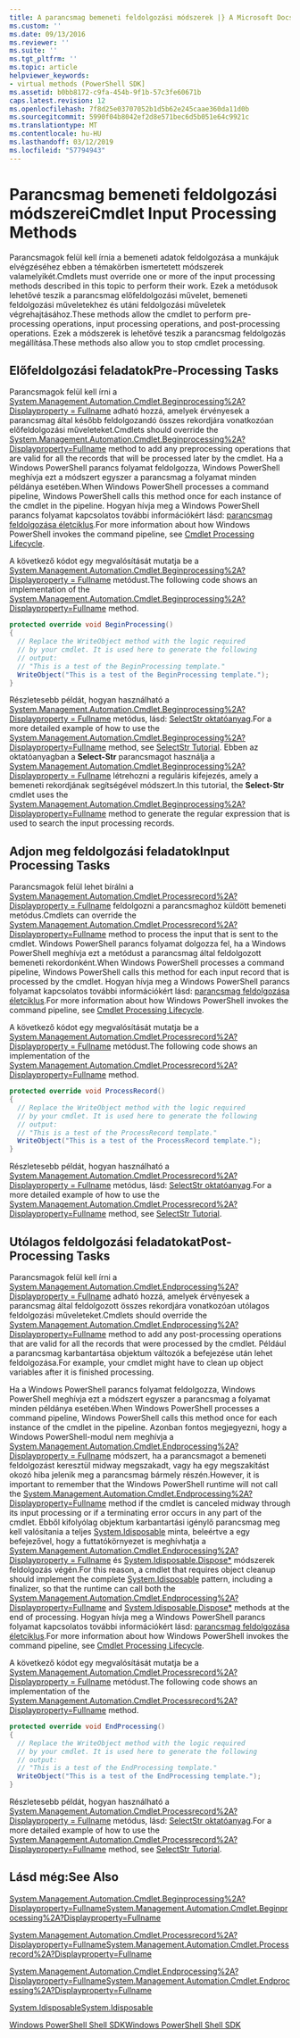 ```yaml
---
title: A parancsmag bemeneti feldolgozási módszerek |} A Microsoft Docs
ms.custom: ''
ms.date: 09/13/2016
ms.reviewer: ''
ms.suite: ''
ms.tgt_pltfrm: ''
ms.topic: article
helpviewer_keywords:
- virtual methods (PowerShell SDK]
ms.assetid: b0bb8172-c9fa-454b-9f1b-57c3fe60671b
caps.latest.revision: 12
ms.openlocfilehash: 7f8d25e03707052b1d5b62e245caae360da11d0b
ms.sourcegitcommit: 5990f04b8042ef2d8e571bec6d5b051e64c9921c
ms.translationtype: MT
ms.contentlocale: hu-HU
ms.lasthandoff: 03/12/2019
ms.locfileid: "57794943"
---
```

# <a name="cmdlet-input-processing-methods"></a><span data-ttu-id="823c1-102">Parancsmag bemeneti feldolgozási módszerei</span><span class="sxs-lookup"><span data-stu-id="823c1-102">Cmdlet Input Processing Methods</span></span>

<span data-ttu-id="823c1-103">Parancsmagok felül kell írnia a bemeneti adatok feldolgozása a munkájuk elvégzéséhez ebben a témakörben ismertetett módszerek valamelyikét.</span><span class="sxs-lookup"><span data-stu-id="823c1-103">Cmdlets must override one or more of the input processing methods described in this topic to perform their work.</span></span> <span data-ttu-id="823c1-104">Ezek a metódusok lehetővé teszik a parancsmag előfeldolgozási művelet, bemeneti feldolgozási műveletekhez és utáni feldolgozási műveletek végrehajtásához.</span><span class="sxs-lookup"><span data-stu-id="823c1-104">These methods allow the cmdlet to perform pre-processing operations, input processing operations, and post-processing operations.</span></span> <span data-ttu-id="823c1-105">Ezek a módszerek is lehetővé teszik a parancsmag feldolgozás megállítása.</span><span class="sxs-lookup"><span data-stu-id="823c1-105">These methods also allow you to stop cmdlet processing.</span></span>

## <a name="pre-processing-tasks"></a><span data-ttu-id="823c1-106">Előfeldolgozási feladatok</span><span class="sxs-lookup"><span data-stu-id="823c1-106">Pre-Processing Tasks</span></span>

<span data-ttu-id="823c1-107">Parancsmagok felül kell írni a [System.Management.Automation.Cmdlet.Beginprocessing%2A? Displayproperty = Fullname](/dotnet/api/system.management.automation.cmdlet.beginprocessing?view=powershellsdk-1.1.0) adható hozzá, amelyek érvényesek a parancsmag által később feldolgozandó összes rekordjára vonatkozóan előfeldolgozási műveleteket.</span><span class="sxs-lookup"><span data-stu-id="823c1-107">Cmdlets should override the [System.Management.Automation.Cmdlet.Beginprocessing%2A?Displayproperty=Fullname](/dotnet/api/system.management.automation.cmdlet.beginprocessing?view=powershellsdk-1.1.0) method to add any preprocessing operations that are valid for all the records that will be processed later by the cmdlet.</span></span> <span data-ttu-id="823c1-108">Ha a Windows PowerShell parancs folyamat feldolgozza, Windows PowerShell meghívja ezt a módszert egyszer a parancsmag a folyamat minden példánya esetében.</span><span class="sxs-lookup"><span data-stu-id="823c1-108">When Windows PowerShell processes a command pipeline, Windows PowerShell calls this method once for each instance of the cmdlet in the pipeline.</span></span> <span data-ttu-id="823c1-109">Hogyan hívja meg a Windows PowerShell parancs folyamat kapcsolatos további információkért lásd: [parancsmag feldolgozása életciklus](https://msdn.microsoft.com/en-us/3202f55c-314d-4ac3-ad78-4c7ca72253c5).</span><span class="sxs-lookup"><span data-stu-id="823c1-109">For more information about how Windows PowerShell invokes the command pipeline, see [Cmdlet Processing Lifecycle](https://msdn.microsoft.com/en-us/3202f55c-314d-4ac3-ad78-4c7ca72253c5).</span></span>

<span data-ttu-id="823c1-110">A következő kódot egy megvalósítását mutatja be a [System.Management.Automation.Cmdlet.Beginprocessing%2A? Displayproperty = Fullname](/dotnet/api/system.management.automation.cmdlet.beginprocessing?view=powershellsdk-1.1.0) metódust.</span><span class="sxs-lookup"><span data-stu-id="823c1-110">The following code shows an implementation of the [System.Management.Automation.Cmdlet.Beginprocessing%2A?Displayproperty=Fullname](/dotnet/api/system.management.automation.cmdlet.beginprocessing?view=powershellsdk-1.1.0) method.</span></span>

```csharp
protected override void BeginProcessing()
{
  // Replace the WriteObject method with the logic required
  // by your cmdlet. It is used here to generate the following
  // output:
  // "This is a test of the BeginProcessing template."
  WriteObject("This is a test of the BeginProcessing template.");
}
```

<span data-ttu-id="823c1-111">Részletesebb példát, hogyan használható a [System.Management.Automation.Cmdlet.Beginprocessing%2A? Displayproperty = Fullname](/dotnet/api/system.management.automation.cmdlet.beginprocessing?view=powershellsdk-1.1.0) metódus, lásd: [SelectStr oktatóanyag](./selectstr-tutorial.md).</span><span class="sxs-lookup"><span data-stu-id="823c1-111">For a more detailed example of how to use the [System.Management.Automation.Cmdlet.Beginprocessing%2A?Displayproperty=Fullname](/dotnet/api/system.management.automation.cmdlet.beginprocessing?view=powershellsdk-1.1.0) method, see [SelectStr Tutorial](./selectstr-tutorial.md).</span></span> <span data-ttu-id="823c1-112">Ebben az oktatóanyagban a **Select-Str** parancsmagot használja a [System.Management.Automation.Cmdlet.Beginprocessing%2A? Displayproperty = Fullname](/dotnet/api/system.management.automation.cmdlet.beginprocessing?view=powershellsdk-1.1.0) létrehozni a reguláris kifejezés, amely a bemeneti rekordjának segítségével módszert.</span><span class="sxs-lookup"><span data-stu-id="823c1-112">In this tutorial, the **Select-Str** cmdlet uses the [System.Management.Automation.Cmdlet.Beginprocessing%2A?Displayproperty=Fullname](/dotnet/api/system.management.automation.cmdlet.beginprocessing?view=powershellsdk-1.1.0) method to generate the regular expression that is used to search the input processing records.</span></span>

## <a name="input-processing-tasks"></a><span data-ttu-id="823c1-113">Adjon meg feldolgozási feladatok</span><span class="sxs-lookup"><span data-stu-id="823c1-113">Input Processing Tasks</span></span>

<span data-ttu-id="823c1-114">Parancsmagok felül lehet bírálni a [System.Management.Automation.Cmdlet.Processrecord%2A? Displayproperty = Fullname](/dotnet/api/system.management.automation.cmdlet.processrecord?view=powershellsdk-1.1.0) feldolgozni a parancsmaghoz küldött bemeneti metódus.</span><span class="sxs-lookup"><span data-stu-id="823c1-114">Cmdlets can override the [System.Management.Automation.Cmdlet.Processrecord%2A?Displayproperty=Fullname](/dotnet/api/system.management.automation.cmdlet.processrecord?view=powershellsdk-1.1.0) method to process the input that is sent to the cmdlet.</span></span> <span data-ttu-id="823c1-115">Windows PowerShell parancs folyamat dolgozza fel, ha a Windows PowerShell meghívja ezt a metódust a parancsmag által feldolgozott bemeneti rekordonként.</span><span class="sxs-lookup"><span data-stu-id="823c1-115">When Windows PowerShell processes a command pipeline, Windows PowerShell calls this method for each input record that is processed by the cmdlet.</span></span> <span data-ttu-id="823c1-116">Hogyan hívja meg a Windows PowerShell parancs folyamat kapcsolatos további információkért lásd: [parancsmag feldolgozása életciklus](https://msdn.microsoft.com/en-us/3202f55c-314d-4ac3-ad78-4c7ca72253c5).</span><span class="sxs-lookup"><span data-stu-id="823c1-116">For more information about how Windows PowerShell invokes the command pipeline, see [Cmdlet Processing Lifecycle](https://msdn.microsoft.com/en-us/3202f55c-314d-4ac3-ad78-4c7ca72253c5).</span></span>

<span data-ttu-id="823c1-117">A következő kódot egy megvalósítását mutatja be a [System.Management.Automation.Cmdlet.Processrecord%2A? Displayproperty = Fullname](/dotnet/api/system.management.automation.cmdlet.processrecord?view=powershellsdk-1.1.0) metódust.</span><span class="sxs-lookup"><span data-stu-id="823c1-117">The following code shows an implementation of the [System.Management.Automation.Cmdlet.Processrecord%2A?Displayproperty=Fullname](/dotnet/api/system.management.automation.cmdlet.processrecord?view=powershellsdk-1.1.0) method.</span></span>

```csharp
protected override void ProcessRecord()
{
  // Replace the WriteObject method with the logic required
  // by your cmdlet. It is used here to generate the following
  // output:
  // "This is a test of the ProcessRecord template."
  WriteObject("This is a test of the ProcessRecord template.");
}
```

<span data-ttu-id="823c1-118">Részletesebb példát, hogyan használható a [System.Management.Automation.Cmdlet.Processrecord%2A? Displayproperty = Fullname](/dotnet/api/system.management.automation.cmdlet.processrecord?view=powershellsdk-1.1.0) metódus, lásd: [SelectStr oktatóanyag](./selectstr-tutorial.md).</span><span class="sxs-lookup"><span data-stu-id="823c1-118">For a more detailed example of how to use the [System.Management.Automation.Cmdlet.Processrecord%2A?Displayproperty=Fullname](/dotnet/api/system.management.automation.cmdlet.processrecord?view=powershellsdk-1.1.0) method, see [SelectStr Tutorial](./selectstr-tutorial.md).</span></span>

## <a name="post-processing-tasks"></a><span data-ttu-id="823c1-119">Utólagos feldolgozási feladatokat</span><span class="sxs-lookup"><span data-stu-id="823c1-119">Post-Processing Tasks</span></span>

<span data-ttu-id="823c1-120">Parancsmagok felül kell írni a [System.Management.Automation.Cmdlet.Endprocessing%2A? Displayproperty = Fullname](/dotnet/api/system.management.automation.cmdlet.endprocessing?view=powershellsdk-1.1.0) adható hozzá, amelyek érvényesek a parancsmag által feldolgozott összes rekordjára vonatkozóan utólagos feldolgozási műveleteket.</span><span class="sxs-lookup"><span data-stu-id="823c1-120">Cmdlets should override the [System.Management.Automation.Cmdlet.Endprocessing%2A?Displayproperty=Fullname](/dotnet/api/system.management.automation.cmdlet.endprocessing?view=powershellsdk-1.1.0) method to add any post-processing operations that are valid for all the records that were processed by the cmdlet.</span></span> <span data-ttu-id="823c1-121">Például a parancsmag karbantartása objektum változók a befejezése után lehet feldolgozása.</span><span class="sxs-lookup"><span data-stu-id="823c1-121">For example, your cmdlet might have to clean up object variables after it is finished processing.</span></span>

<span data-ttu-id="823c1-122">Ha a Windows PowerShell parancs folyamat feldolgozza, Windows PowerShell meghívja ezt a módszert egyszer a parancsmag a folyamat minden példánya esetében.</span><span class="sxs-lookup"><span data-stu-id="823c1-122">When Windows PowerShell processes a command pipeline, Windows PowerShell calls this method once for each instance of the cmdlet in the pipeline.</span></span> <span data-ttu-id="823c1-123">Azonban fontos megjegyezni, hogy a Windows PowerShell-modul nem meghívja a [System.Management.Automation.Cmdlet.Endprocessing%2A? Displayproperty = Fullname](/dotnet/api/system.management.automation.cmdlet.endprocessing?view=powershellsdk-1.1.0) módszert, ha a parancsmagot a bemeneti feldolgozást keresztül midway megszakadt, vagy ha egy megszakítást okozó hiba jelenik meg a parancsmag bármely részén.</span><span class="sxs-lookup"><span data-stu-id="823c1-123">However, it is important to remember that the Windows PowerShell runtime will not call the [System.Management.Automation.Cmdlet.Endprocessing%2A?Displayproperty=Fullname](/dotnet/api/system.management.automation.cmdlet.endprocessing?view=powershellsdk-1.1.0) method if the cmdlet is canceled midway through its input processing or if a terminating error occurs in any part of the cmdlet.</span></span> <span data-ttu-id="823c1-124">Ebből kifolyólag objektum karbantartási igénylő parancsmag meg kell valósítania a teljes [System.Idisposable](/dotnet/api/System.IDisposable) minta, beleértve a egy befejezővel, hogy a futtatókörnyezet is meghívhatja a [ System.Management.Automation.Cmdlet.Endprocessing%2A? Displayproperty = Fullname](/dotnet/api/system.management.automation.cmdlet.endprocessing?view=powershellsdk-1.1.0) és [System.Idisposable.Dispose\*](/dotnet/api/System.IDisposable.Dispose) módszerek feldolgozás végén.</span><span class="sxs-lookup"><span data-stu-id="823c1-124">For this reason, a cmdlet that requires object cleanup should implement the complete [System.Idisposable](/dotnet/api/System.IDisposable) pattern, including a finalizer, so that the runtime can call both the [System.Management.Automation.Cmdlet.Endprocessing%2A?Displayproperty=Fullname](/dotnet/api/system.management.automation.cmdlet.endprocessing?view=powershellsdk-1.1.0) and [System.Idisposable.Dispose\*](/dotnet/api/System.IDisposable.Dispose) methods at the end of processing.</span></span> <span data-ttu-id="823c1-125">Hogyan hívja meg a Windows PowerShell parancs folyamat kapcsolatos további információkért lásd: [parancsmag feldolgozása életciklus](https://msdn.microsoft.com/en-us/3202f55c-314d-4ac3-ad78-4c7ca72253c5).</span><span class="sxs-lookup"><span data-stu-id="823c1-125">For more information about how Windows PowerShell invokes the command pipeline, see [Cmdlet Processing Lifecycle](https://msdn.microsoft.com/en-us/3202f55c-314d-4ac3-ad78-4c7ca72253c5).</span></span>

<span data-ttu-id="823c1-126">A következő kódot egy megvalósítását mutatja be a [System.Management.Automation.Cmdlet.Processrecord%2A? Displayproperty = Fullname](/dotnet/api/system.management.automation.cmdlet.processrecord?view=powershellsdk-1.1.0) metódust.</span><span class="sxs-lookup"><span data-stu-id="823c1-126">The following code shows an implementation of the [System.Management.Automation.Cmdlet.Processrecord%2A?Displayproperty=Fullname](/dotnet/api/system.management.automation.cmdlet.processrecord?view=powershellsdk-1.1.0) method.</span></span>

```csharp
protected override void EndProcessing()
{
  // Replace the WriteObject method with the logic required
  // by your cmdlet. It is used here to generate the following
  // output:
  // "This is a test of the EndProcessing template."
  WriteObject("This is a test of the EndProcessing template.");
}
```

<span data-ttu-id="823c1-127">Részletesebb példát, hogyan használható a [System.Management.Automation.Cmdlet.Processrecord%2A? Displayproperty = Fullname](/dotnet/api/system.management.automation.cmdlet.processrecord?view=powershellsdk-1.1.0) metódus, lásd: [SelectStr oktatóanyag](./selectstr-tutorial.md).</span><span class="sxs-lookup"><span data-stu-id="823c1-127">For a more detailed example of how to use the [System.Management.Automation.Cmdlet.Processrecord%2A?Displayproperty=Fullname](/dotnet/api/system.management.automation.cmdlet.processrecord?view=powershellsdk-1.1.0) method, see [SelectStr Tutorial](./selectstr-tutorial.md).</span></span>

## <a name="see-also"></a><span data-ttu-id="823c1-128">Lásd még:</span><span class="sxs-lookup"><span data-stu-id="823c1-128">See Also</span></span>

[<span data-ttu-id="823c1-129">System.Management.Automation.Cmdlet.Beginprocessing%2A?Displayproperty=Fullname</span><span class="sxs-lookup"><span data-stu-id="823c1-129">System.Management.Automation.Cmdlet.Beginprocessing%2A?Displayproperty=Fullname</span></span>](/dotnet/api/system.management.automation.cmdlet.beginprocessing?view=powershellsdk-1.1.0)

[<span data-ttu-id="823c1-130">System.Management.Automation.Cmdlet.Processrecord%2A?Displayproperty=Fullname</span><span class="sxs-lookup"><span data-stu-id="823c1-130">System.Management.Automation.Cmdlet.Processrecord%2A?Displayproperty=Fullname</span></span>](/dotnet/api/system.management.automation.cmdlet.processrecord?view=powershellsdk-1.1.0)

[<span data-ttu-id="823c1-131">System.Management.Automation.Cmdlet.Endprocessing%2A?Displayproperty=Fullname</span><span class="sxs-lookup"><span data-stu-id="823c1-131">System.Management.Automation.Cmdlet.Endprocessing%2A?Displayproperty=Fullname</span></span>](/dotnet/api/system.management.automation.cmdlet.endprocessing?view=powershellsdk-1.1.0)

[<span data-ttu-id="823c1-132">System.Idisposable</span><span class="sxs-lookup"><span data-stu-id="823c1-132">System.Idisposable</span></span>](/dotnet/api/System.IDisposable)

[<span data-ttu-id="823c1-133">Windows PowerShell Shell SDK</span><span class="sxs-lookup"><span data-stu-id="823c1-133">Windows PowerShell Shell SDK</span></span>](../windows-powershell-reference.md)
